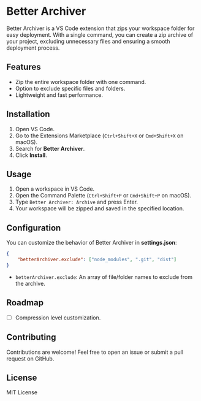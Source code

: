 # Better Archiver

Better Archiver is a VS Code extension that zips your workspace folder for easy deployment. With a single command, you can create a zip archive of your project, excluding unnecessary files and ensuring a smooth deployment process.

## Features

-   Zip the entire workspace folder with one command.
-   Option to exclude specific files and folders.
-   Lightweight and fast performance.

## Installation

1. Open VS Code.
2. Go to the Extensions Marketplace (`Ctrl+Shift+X` or `Cmd+Shift+X` on macOS).
3. Search for **Better Archiver**.
4. Click **Install**.

## Usage

1. Open a workspace in VS Code.
2. Open the Command Palette (`Ctrl+Shift+P` or `Cmd+Shift+P` on macOS).
3. Type `Better Archiver: Archive` and press Enter.
4. Your workspace will be zipped and saved in the specified location.

## Configuration

You can customize the behavior of Better Archiver in **settings.json**:

```json
{
    "betterArchiver.exclude": ["node_modules", ".git", "dist"]
}
```

-   `betterArchiver.exclude`: An array of file/folder names to exclude from the archive.

## Roadmap

-   [ ] Compression level customization.

## Contributing

Contributions are welcome! Feel free to open an issue or submit a pull request on GitHub.

## License

MIT License
